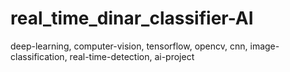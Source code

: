 # real_time_dinar_classifier-AI
deep-learning, computer-vision, tensorflow, opencv, cnn, image-classification, real-time-detection, ai-project
